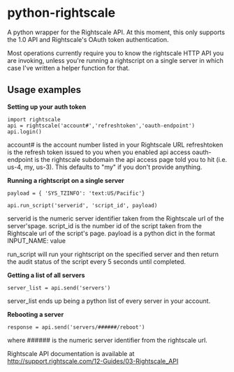 python-rightscale
=================

A python wrapper for the Rightscale API.  At this moment, this only supports the 1.0 API and Rightscale's OAuth token authentication.

Most operations currently require you to know the rightscale HTTP API you are invoking, unless you're running a rightscript on a single server in which case I've written a helper function for that.


Usage examples
--------------

**Setting up your auth token**

```
import rightscale
api = rightscale('account#','refreshtoken','oauth-endpoint')
api.login()
```

account# is the account number listed in your Rightscale URL
refreshtoken is the refresh token issued to you when you enabled api access
oauth-endpoint is the rightscale subdomain the api access page told you to hit (i.e. us-4, my, us-3).  This defaults to "my" if you don't provide anything.

**Running a rightscript on a single server**

```
payload = { 'SYS_TZINFO': 'text:US/Pacific'}

api.run_script('serverid', 'script_id', payload)
```

serverid is the numeric server identifier taken from the Rightscale url of the server'spage.
script_id is the number id of the script taken from the Rightscale url of the script's page.
payload is a python dict in the format INPUT_NAME: value

run_script will run your rightscript on the specified server and then return the audit status of the script every 5 seconds until completed.

**Getting a list of all servers**

```
server_list = api.send('servers')
```

server_list ends up being a python list of every server in your account.

**Rebooting a server**

```
response = api.send('servers/######/reboot')
```

where ###### is the numeric server identifier from the rightscale url.


Rightscale API documentation is available at http://support.rightscale.com/12-Guides/03-Rightscale_API
